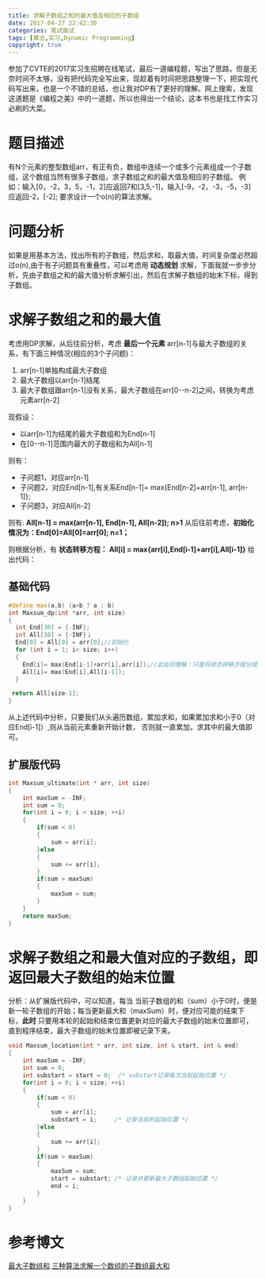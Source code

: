 ```yaml
---
title: 求解子数组之和的最大值及相应的子数组
date: 2017-04-27 22:42:30
categories: 笔试面试
tags: [算法,实习,Dynamic Programming]
copyright: true
---
```

参加了CVTE的2017实习生招聘在线笔试，最后一道编程题，写出了思路，但是无奈时间不太够，没有把代码完全写出来，现趁着有时间把思路整理一下，把实现代码写出来，也是一个不错的总结，也让我对DP有了更好的理解。网上搜索，发现这道题是《编程之美》中的一道题，所以也得出一个结论，这本书也是找工作实习必刷的大菜。

# 题目描述
有N个元素的整型数组arr，有正有负，数组中连续一个或多个元素组成一个子数组，这个数组当然有很多子数组，求子数组之和的最大值及相应的子数组。
例如：输入[0，-2，3，5，-1，2]应返回7和[3,5,-1]，输入[-9，-2，-3，-5，-3]应返回-2，[-2];
要求设计一个o(n)的算法求解。
<!-- more -->

# 问题分析
如果是用基本方法，找出所有的子数组，然后求和，取最大值，时间复杂度必然超过o(n),由于有子问题具有重叠性，可以考虑用 **动态规划** 求解，下面我就一步步分析，先由子数组之和的最大值分析求解引出，然后在求解子数组的始末下标，得到子数组。

# 求解子数组之和的最大值
考虑用DP求解，从后往前分析，考虑 **最后一个元素** arr[n-1]与最大子数组的关系，有下面三种情况(相应的3个子问题)：
1. arr[n-1]单独构成最大子数组
2. 最大子数组以arr[n-1]结尾
3. 最大子数组跟arr[n-1]没有关系，最大子数组在arr[0--n-2]之间，转换为考虑元素arr[n-2]

现假设：
- 以arr[n-1]为结尾的最大子数组和为End[n-1]
- 在[0--n-1]范围内最大的子数组和为All[n-1]

则有：
- 子问题1，对应arr[n-1]
- 子问题2，对应End[n-1],有关系End[n-1]= max{End[n-2]+arr[n-1], arr[n-1]};
- 子问题3，对应All[n-2]

则有: **All[n-1] = max(arr[n-1], End[n-1], All[n-2]); n>1**
从后往前考虑，**初始化情况为：End[0]=All[0]=arr[0]; n=1；**

则根据分析，有 **状态转移方程：**
**All[i] = max{arr[i],End[i-1]+arr[i],All[i-1]}**
给出代码：

## 基础代码
```C++
#define max(a,b) (a>b ? a : b)
int Maxsum_dp(int *arr, int size)
{
  int End[30] = {-INF};
  int All[30] = {-INF}；
  End[0] = All[0] = arr[0];//初始化
  for (int i = 1; i< size; i++)
  {
    End[i]= max(End[i-1]+arr[i],arr[i]);//此处的理解：只是将状态转移方程分成两部分，说明End[n-2]为一个负数时，返回arr[n-1]
    All[i]= max(End[i],All[i-1]);
  }

 return All[size-1];
}

```

从上述代码中分析，只要我们从头遍历数组，累加求和，如果累加求和小于0（对应End[i-1]）,则从当前元素重新开始计数，
否则就一直累加，求其中的最大值即可。

## 扩展版代码
```c++
int Maxsum_ultimate(int * arr, int size)
{
    int maxSum = -INF;
    int sum = 0;
    for(int i = 0; i < size; ++i)
    {
        if(sum < 0)
        {
            sum = arr[i];
        }else
        {
            sum += arr[i];
        }
        if(sum > maxSum)
        {
            maxSum = sum;
        }
    }
    return maxSum;
}
```
# 求解子数组之和最大值对应的子数组，即返回最大子数组的始末位置

分析：从扩展版代码中，可以知道，每当 当前子数组的和（sum）小于0时，便是新一轮子数组的开始；每当更新最大和（maxSum）时，便对应可能的结束下标，**此时** 只要用本轮的起始和结束位置更新对应的最大子数组的始末位置即可，直到程序结束，最大子数组的始末位置即被记录下来。

```c++
void Maxsum_location(int * arr, int size, int & start, int & end)
{
    int maxSum = -INF;
    int sum = 0;
    int substart = start = 0;  /* substart记录每次当前起始位置 */
    for(int i = 0; i < size; ++i)
    {
        if(sum < 0)
        {
            sum = arr[i];
            substart = i;     /* 记录当前的起始位置 */
        }else
        {
            sum += arr[i];
        }
        if(sum > maxSum)
        {
            maxSum = sum;
            start = substart; /* 记录并更新最大子数组起始位置 */
            end = i;
        }
    }
}

```
# 参考博文
 [最大子数组和](http://www.ahathinking.com/archives/120.html)
 [三种算法求解一个数组的子数组最大和](http://www.cnblogs.com/xkfz007/archive/2012/05/17/2506299.html)
